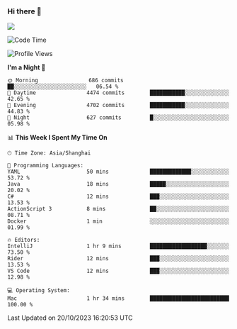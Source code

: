### Hi there 👋

<!--
**JJAYCHEN1e/jjaychen1e** is a ✨ _special_ ✨ repository because its `README.md` (this file) appears on your GitHub profile.

Here are some ideas to get you started:

- 🔭 I’m currently working on ...
- 🌱 I’m currently learning ...
- 👯 I’m looking to collaborate on ...
- 🤔 I’m looking for help with ...
- 💬 Ask me about ...
- 📫 How to reach me: ...
- 😄 Pronouns: ...
- ⚡ Fun fact: ...
-->

[![](https://github-readme-stats.vercel.app/api?username=jjaychen1e&show_icons=true)](https://github.com/jjaychen1e/github-readme-stats?count_private=true)

<!--START_SECTION:waka-->
![Code Time](http://img.shields.io/badge/Code%20Time-877%20hrs%2041%20mins-blue)

![Profile Views](http://img.shields.io/badge/Profile%20Views-0-blue)

**I'm a Night 🦉** 

```text
🌞 Morning                686 commits         ██░░░░░░░░░░░░░░░░░░░░░░░   06.54 % 
🌆 Daytime                4474 commits        ███████████░░░░░░░░░░░░░░   42.65 % 
🌃 Evening                4702 commits        ███████████░░░░░░░░░░░░░░   44.83 % 
🌙 Night                  627 commits         █░░░░░░░░░░░░░░░░░░░░░░░░   05.98 % 
```


📊 **This Week I Spent My Time On** 

```text
🕑︎ Time Zone: Asia/Shanghai

💬 Programming Languages: 
YAML                     50 mins             █████████████░░░░░░░░░░░░   53.72 % 
Java                     18 mins             █████░░░░░░░░░░░░░░░░░░░░   20.02 % 
C#                       12 mins             ███░░░░░░░░░░░░░░░░░░░░░░   13.53 % 
ActionScript 3           8 mins              ██░░░░░░░░░░░░░░░░░░░░░░░   08.71 % 
Docker                   1 min               ░░░░░░░░░░░░░░░░░░░░░░░░░   01.99 % 

🔥 Editors: 
IntelliJ                 1 hr 9 mins         ██████████████████░░░░░░░   73.50 % 
Rider                    12 mins             ███░░░░░░░░░░░░░░░░░░░░░░   13.53 % 
VS Code                  12 mins             ███░░░░░░░░░░░░░░░░░░░░░░   12.98 % 

💻 Operating System: 
Mac                      1 hr 34 mins        █████████████████████████   100.00 % 
```


 Last Updated on 20/10/2023 16:20:53 UTC
<!--END_SECTION:waka-->
